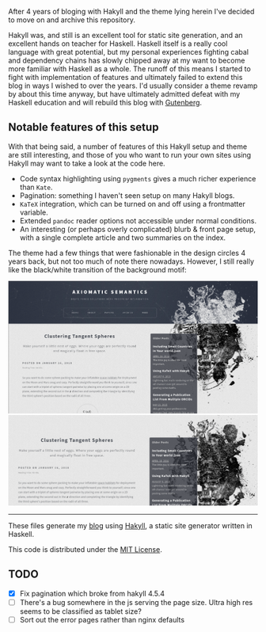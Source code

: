 After 4 years of bloging with Hakyll and the theme lying herein I've decided to move on and archive this repository.

Hakyll was, and still is an excellent tool for static site generation, and an excellent hands on teacher for Haskell.
Haskell itself is a really cool language with great potential, but my personal experiences fighting cabal and dependency chains has slowly chipped away at my want to become more familiar with Haskell as a whole.
The runoff of this means I started to fight with implementation of features and ultimately failed to extend this blog in ways I wished to over the years.
I'd usually consider a theme revamp by about this time anyway, but have ultimately admitted defeat with my Haskell education and will rebuild this blog with [Gutenberg](https://github.com/Keats/gutenberg).

## Notable features of this setup

With that being said, a number of features of this Hakyll setup and theme are still interesting, and those of you who want to run your own sites using Hakyll may want to take a look at the code here.

- Code syntax highlighting using `pygments` gives a much richer experience than `Kate`.
- Pagination: something I haven't seen setup on many Hakyll blogs.
- `KaTeX` integration, which can be turned on and off using a frontmatter variable.
- Extended `pandoc` reader options not accessible under normal conditions.
- An interesting (or perhaps overly complicated) blurb & front page setup, with a single complete article and two summaries on the index.

The theme had a few things that were fashionable in the design circles 4 years back, but not too much of note there nowadays.
However, I still really like the black/white transition of the background motif:

![header](as1-fs8.png)
![scroll](as2-fs8.png)

---

These files generate my [blog](http://axiomatic.neophilus.net) using [Hakyll](http://jaspervdj.be/hakyll/), a static site generator written in Haskell.

This code is distributed under the [MIT License](http://opensource.org/licenses/MIT).

## TODO

* [x] Fix pagination which broke from hakyll 4.5.4
* [ ] There's a bug somewhere in the js serving the page size. Ultra high res seems to be classified as tablet size?
* [ ] Sort out the error pages rather than nginx defaults
